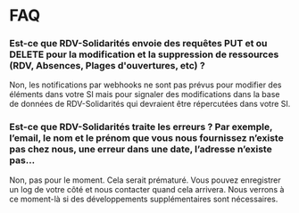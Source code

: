 # FAQ

### **Est-ce que RDV-Solidarités envoie des requêtes PUT et ou DELETE pour la modification et la suppression de ressources \(RDV, Absences, Plages d'ouvertures, etc\) ?**

Non, les notifications par webhooks ne sont pas prévus pour modifier des éléments dans votre SI mais pour signaler des modifications dans la base de données de RDV-Solidarités qui devraient être répercutées dans votre SI.

### Est-ce que RDV-Solidarités traite les erreurs ? Par exemple, l’email, le nom et le prénom que vous nous fournissez n’existe pas chez nous, une erreur dans une date, l’adresse n’existe pas…

Non, pas pour le moment. Cela serait prématuré. Vous pouvez enregistrer un log de votre côté et nous contacter quand cela arrivera. Nous verrons à ce moment-là si des développements supplémentaires sont nécessaires.

